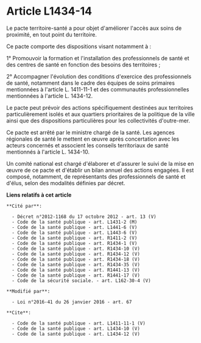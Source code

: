 # Article L1434-14

Le pacte territoire-santé a pour objet d'améliorer l'accès aux soins de proximité, en tout point du territoire. 

Ce pacte comporte des dispositions visant notamment à : 

1° Promouvoir la formation et l'installation des professionnels de santé et des centres de santé en fonction des besoins des
territoires ; 

2° Accompagner l'évolution des conditions d'exercice des professionnels de santé, notamment dans le cadre des équipes de
soins primaires mentionnées à l'article L. 1411-11-1 et des communautés professionnelles mentionnées à l'article L. 1434-12. 

Le pacte peut prévoir des actions spécifiquement destinées aux territoires particulièrement isolés et aux quartiers
prioritaires de la politique de la ville ainsi que des dispositions particulières pour les collectivités d'outre-mer. 

Ce pacte est arrêté par le ministre chargé de la santé. Les agences régionales de santé le mettent en œuvre après
concertation avec les acteurs concernés et associent les conseils territoriaux de santé mentionnés à l'article L. 1434-10. 

Un comité national est chargé d'élaborer et d'assurer le suivi de la mise en œuvre de ce pacte et d'établir un bilan annuel
des actions engagées. Il est composé, notamment, de représentants des professionnels de santé et d'élus, selon des modalités
définies par décret.

**Liens relatifs à cet article**

	**Cité par**:

	  - Décret n°2012-1168 du 17 octobre 2012 - art. 13 (V)
	  - Code de la santé publique - art. L1431-2 (M)
	  - Code de la santé publique - art. L1441-6 (V)
	  - Code de la santé publique - art. L1443-6 (V)
	  - Code de la santé publique - art. R1411-2 (V)
	  - Code de la santé publique - art. R1434-1 (V)
	  - Code de la santé publique - art. R1434-10 (V)
	  - Code de la santé publique - art. R1434-12 (V)
	  - Code de la santé publique - art. R1434-18 (V)
	  - Code de la santé publique - art. R1434-35 (V)
	  - Code de la santé publique - art. R1441-13 (V)
	  - Code de la santé publique - art. R1441-17 (V)
	  - Code de la sécurité sociale. - art. L162-30-4 (V)

	**Modifié par**:

	  - Loi n°2016-41 du 26 janvier 2016 - art. 67

	**Cite**:

	  - Code de la santé publique - art. L1411-11-1 (V)
	  - Code de la santé publique - art. L1434-10 (V)
	  - Code de la santé publique - art. L1434-12 (V)
